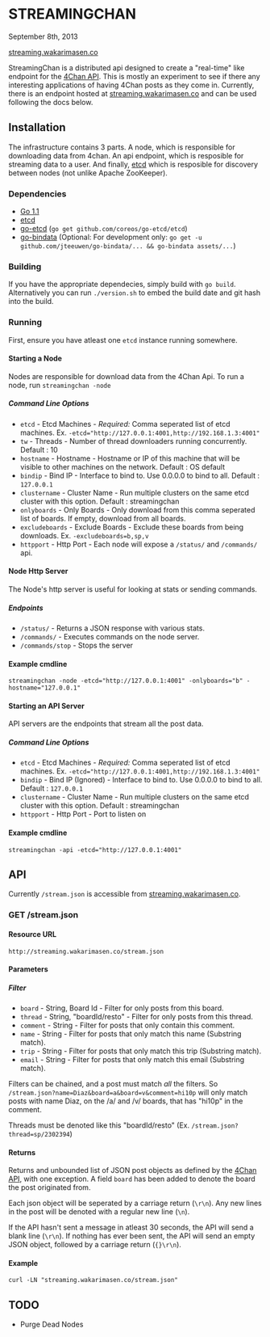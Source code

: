 # STREAMINGCHAN
September 8th, 2013

[streaming.wakarimasen.co](http://streaming.wakarimasen.co/)

StreamingChan is a distributed api designed to create a "real-time" like endpoint for the [4Chan API](https://github.com/4chan/4chan-API). This is mostly an experiment to see if there any interesting applications of having 4Chan posts as they come in. Currently, there is an endpoint hosted at [streaming.wakarimasen.co](http://streaming.wakarimasen.co/) and can be used following the docs below.

## Installation
The infrastructure contains 3 parts. A node, which is responsible for downloading data from 4chan. An api endpoint, which is resposible for streaming data to a user. And finally, [etcd](github.com/coreos/etcd) which is resposible for discovery between nodes (not unlike Apache ZooKeeper).

### Dependencies

+ [Go 1.1](http://golang.org)
+ [etcd](github.com/coreos/etcd)
+ [go-etcd](https://github.com/coreos/go-etcd) (`go get github.com/coreos/go-etcd/etcd`)
+ [go-bindata](https://github.com/jteeuwen/go-bindata) (Optional: For development only: `go get -u github.com/jteeuwen/go-bindata/... && go-bindata assets/...`)

### Building
If you have the appropriate dependecies, simply build with `go build`. Alternatively you can run `./version.sh` to embed the build date and git hash into the build.

### Running
First, ensure you have atleast one `etcd` instance running somewhere.

#### Starting a Node
Nodes are responsible for download data from the 4Chan Api. To run a node, run `streamingchan -node`
##### Command Line Options

+ `etcd` - Etcd Machines - *Required:* Comma seperated list of etcd machines. Ex. `-etcd="http://127.0.0.1:4001,http://192.168.1.3:4001"`
+ `tw` - Threads - Number of thread downloaders running concurrently. Default : 10
+ `hostname` - Hostname - Hostname or IP of this machine that will be visible to other machines on the network. Default : OS default
+ `bindip` - Bind IP - Interface to bind to. Use 0.0.0.0 to bind to all. Default : `127.0.0.1`
+ `clustername` - Cluster Name - Run multiple clusters on the same etcd cluster with this option. Default : streamingchan
+ `onlyboards` - Only Boards - Only download from this comma seperated list of boards. If empty, download from all boards.
+ `excludeboards` - Exclude Boards - Exclude these boards from being downloads. Ex. `-excludeboards=b,sp,v`
+ `httpport` - Http Port - Each node will expose a `/status/` and `/commands/` api.

#### Node Http Server
The Node's http server is useful for looking at stats or sending commands.
##### Endpoints

+ `/status/` - Returns a JSON response with various stats.
+ `/commands/` - Executes commands on the node server.
+ `/commands/stop` - Stops the server

#### Example cmdline
`streamingchan -node -etcd="http://127.0.0.1:4001" -onlyboards="b" -hostname="127.0.0.1"`

#### Starting an API Server
API servers are the endpoints that stream all the post data.
##### Command Line Options

+ `etcd` - Etcd Machines - *Required:* Comma seperated list of etcd machines. Ex. `-etcd="http://127.0.0.1:4001,http://192.168.1.3:4001"`
+ `bindip` - Bind IP (Ignored) - Interface to bind to. Use 0.0.0.0 to bind to all. Default : `127.0.0.1`
+ `clustername` - Cluster Name - Run multiple clusters on the same etcd cluster with this option. Default : streamingchan
+ `httpport` - Http Port - Port to listen on

#### Example cmdline
`streamingchan -api -etcd="http://127.0.0.1:4001"`

## API
Currently `/stream.json` is accessible from [streaming.wakarimasen.co](http://streaming.wakarimasen.co/).

### GET /stream.json
#### Resource URL
`http://streaming.wakarimasen.co/stream.json`
#### Parameters
##### Filter

+ `board` - String, Board Id - Filter for only posts from this board.
+ `thread` - String, "boardId/resto" - Filter for only posts from this thread.
+ `comment` - String - Filter for posts that only contain this comment.
+ `name` - String - Filter for posts that only match this name (Substring match).
+ `trip` - String - Filter for posts that only match this trip (Substring match).
+ `email` - String - Filter for posts that only match this email (Substring match).

Filters can be chained, and a post must match *all* the filters. So `/stream.json?name=Diaz&board=a&board=v&comment=hi10p` will only match posts with name Diaz, on the /a/ and /v/ boards, that has "hi10p" in the comment.

Threads must be denoted like this "boardId/resto" (Ex. `/stream.json?thread=sp/2302394`)

#### Returns
Returns and unbounded list of JSON post objects as defined by the [4Chan API](https://github.com/4chan/4chan-API#posts-object), with one exception. A field `board` has been added to denote the board the post originated from.

Each json object will be seperated by a carriage return (`\r\n`). Any new lines in the post will be denoted with a regular new line (`\n`).

If the API hasn't sent a message in atleast 30 seconds, the API will send a blank line (`\r\n`). If nothing has ever been sent, the API will send an empty JSON object, followed by a carriage return (`{}\r\n`).


#### Example
`curl -LN "streaming.wakarimasen.co/stream.json"`

## TODO

+ Purge Dead Nodes